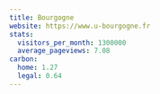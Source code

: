 ```yaml
---
title: Bourgogne
website: https://www.u-bourgogne.fr
stats:
  visitors_per_month: 1300000
  average_pageviews: 7.08
carbon:
  home: 1.27
  legal: 0.64
---
```

